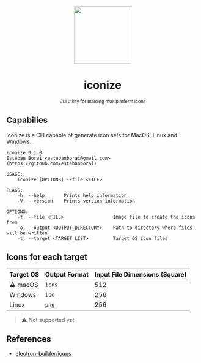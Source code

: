 <div align="center">
  <img src="https://raw.githubusercontent.com/estebanborai/iconize/master/assets/test.png" height="150" width="150" />
  <h1>iconize</h1>
  <small>CLI utility for building multiplatform icons</small>
</div>

## Capabilies
Iconize is a CLI capable of generate icon sets for MacOS, Linux and Windows.

```
iconize 0.1.0
Esteban Borai <estebanborai@gmail.com> (https://github.com/estebanborai)

USAGE:
    iconize [OPTIONS] --file <FILE>

FLAGS:
    -h, --help       Prints help information
    -V, --version    Prints version information

OPTIONS:
    -f, --file <FILE>                  Image file to create the icons from
    -o, --output <OUTPUT_DIRECTORY>    Path to directory where files will be written
    -t, --target <TARGET_LIST>         Target OS icon files
```

## Icons for each target

| Target OS  | Output Format | Input File Dimensions (Square) |
| ---------- | ---------- | ---------- |
| ⚠️ macOS | `icns` | 512 |
| Windows | `ico` | 256 |
| Linux | `png` | 256 |

> ⚠️ Not supported yet

## References
- [electron-builder/icons](https://www.electron.build/icons)

